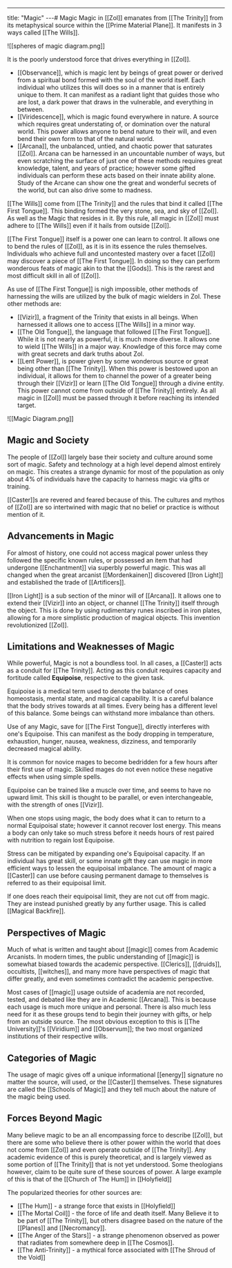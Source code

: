 ---
title: "Magic"
---# Magic
Magic in [[Zol]] emanates from [[The Trinity]] from its metaphysical source within the [[Prime Material Plane]]. It manifests in 3 ways called [[The Wills]]. 

![[spheres of magic diagram.png]]

It is the poorly understood force that drives everything in [[Zol]].

- [[Observance]], which is magic lent by beings of great power or derived from a spiritual bond formed with the soul of the world itself. Each individual who utilizes this will does so in a manner that is entirely unique to them. It can manifest as a radiant light that guides those who are lost, a dark power that draws in the vulnerable, and everything in between.
- [[Viridescence]], which is magic found everywhere in nature. A source which requires great understating of, or domination over the natural world. This power allows anyone to bend nature to their will, and even bend their own form to that of the natural world.
- [[Arcana]], the unbalanced, untied, and chaotic power that saturates [[Zol]]. Arcana can be harnessed in an uncountable number of ways, but even scratching the surface of just one of these methods requires great knowledge, talent, and years of practice; however some gifted individuals can perform these acts based on their innate ability alone. Study of the Arcane can show one the great and wonderful secrets of the world, but can also drive some to madness.

[[The Wills]] come from [[The Trinity]] and the rules that bind it called [[The First Tongue]]. This binding formed the very stone, sea, and sky of [[Zol]]. As well as the Magic that resides in it. By this rule, all magic in [[Zol]] must adhere to [[The Wills]] even if it hails from outside [[Zol]].

[[The First Tongue]] itself is a power one can learn to control. It allows one to bend the rules of [[Zol]], as it is in its essence the rules themselves. Individuals who achieve full and uncontested mastery over a facet [[Zol]] may discover a piece of [[The First Tongue]]. In doing so they can perform wonderous feats of magic akin to that the [[Gods]]. This is the rarest and most difficult skill in all of [[Zol]].

As use of [[The First Tongue]] is nigh impossible, other methods of harnessing the wills are utilized by the bulk of magic wielders in Zol. These other methods are:
- [[Vizir]], a fragment of the Trinity that exists in all beings. When harnessed it allows one to access [[The Wills]] in a minor way.
- [[The Old Tongue]], the language that followed [[The First Tongue]]. While it is not nearly as powerful, it is much more diverse. It allows one to wield [[The Wills]] in a major way. Knowledge of this force may come with great secrets and dark truths about Zol.
- [[Lent Power]], is power given by some wonderous source or great being other than [[The Trinity]]. When this power is bestowed upon an individual, it allows for them to channel the power of a greater being through their [[Vizir]] or learn [[The Old Tongue]] through a divine entity. This power cannot come from outside of [[The Trinity]] entirely. As all magic in [[Zol]] must be passed through it before reaching its intended target.

![[Magic Diagram.png]]

## Magic and Society
The people of [[Zol]] largely base their society and culture around some sort of magic. Safety and technology at a high level depend almost entirely on magic. This creates a strange dynamic for most of the population as only about 4% of individuals have the capacity to harness magic via gifts or training.

[[Caster]]s are revered and feared because of this. The cultures and mythos of [[Zol]] are so intertwined with magic that no belief or practice is without mention of it.

## Advancements in Magic
For almost of history, one could not access magical power unless they followed the specific known rules, or possessed an item that had undergone [[Enchantment]] via superbly powerful magic. This was all changed when the great arcanist [[Mordenkainen]] discovered [[Iron Light]] and established the trade of [[Artificers]].

[[Iron Light]] is a sub section of the minor will of [[Arcana]]. It allows one to extend their [[Vizir]] into an object, or channel [[The Trinity]] itself through the object. This is done by using rudimentary runes inscribed in iron plates, allowing for a more simplistic production of magical objects. This invention revolutionized [[Zol]].

## Limitations and Weaknesses of Magic
While powerful, Magic is not a boundless tool. In all cases, a [[Caster]] acts as a conduit for [[The Trinity]]. Acting as this conduit requires capacity and fortitude called **Equipoise**, respective to the given task.  

Equipoise is a medical term used to denote the balance of ones homeostasis, mental state, and magical capability. It is a careful balance that the body strives towards at all times. Every being has a different level of this balance. Some beings can withstand more imbalance than others.

Use of any Magic, save for [[The First Tongue]], directly interferes with one's Equipoise. This can manifest as the body dropping in temperature, exhaustion, hunger, nausea, weakness, dizziness, and temporarily decreased magical ability.

It is common for novice mages to become bedridden for a few hours after their first use of magic. Skilled mages do not even notice these negative effects when using simple spells.

Equipoise can be trained like a muscle over time, and seems to have no upward limit. This skill is thought to be parallel, or even interchangeable, with the strength of ones [[Vizir]]. 

When one stops using magic, the body does what it can to return to a normal Equipoisal state; however it cannot recover lost energy. This means a body can only take so much stress before it needs hours of rest paired with nutrition to regain lost Equipoise. 

Stress can be mitigated by expanding one's Equipoisal capacity. If an individual has great skill, or some innate gift they can use magic in more efficient ways to lessen the equipoisal imbalance. The amount of magic a [[Caster]] can use before causing permanent damage to themselves is referred to as their equipoisal limit. 

If one does reach their equipoisal limit, they are not cut off from magic. They are instead punished greatly by any further usage. This is called [[Magical Backfire]].

## Perspectives of Magic
Much of what is written and taught about [[magic]] comes from Academic Arcanists. In modern times, the public understanding of [[magic]] is somewhat biased towards the academic perspective. [[Clerics]], [[druids]], occultists, [[witches]], and many more have perspectives of magic that differ greatly, and even sometimes contradict the academic perspective. 

Most cases of [[magic]] usage outside of academia are not recorded, tested, and debated like they are in Academic [[Arcana]]. This is because each usage is much more unique and personal. There is also much less need for it as these groups tend to begin their journey with gifts, or help from an outside source. The most obvious exception to this is [[The University]]'s [[Viridium]] and [[Observum]]; the two most organized institutions of their respective wills.

## Categories of Magic
The usage of magic gives off a unique informational [[energy]] signature no matter the source, will used, or the [[Caster]] themselves. These signatures are called the [[Schools of Magic]] and they tell much about the nature of the magic being used.

## Forces Beyond Magic
Many believe magic to be an all encompassing force to describe [[Zol]], but there are some who believe there is other power within the world that does not come from [[Zol]] and even operate outside of [[The Trinity]]. Any academic evidence of this is purely theoretical, and is largely viewed as some portion of [[The Trinity]] that is not yet understood. Some theologians however, claim to be quite sure of these sources of power. A large example of this is that of the [[Church of The Hum]] in [[Holyfield]]

The popularized theories for other sources are:
- [[The Hum]] - a strange force that exists in [[Holyfield]]
- [[The Mortal Coil]] - the force of life and death itself. Many Believe it to be part of [[The Trinity]], but others disagree based on the nature of the [[Planes]] and [[Necromancy]].
- [[The Anger of the Stars]] - a strange phenomenon observed as power that radiates from somewhere deep in [[The Cosmos]].
- [[The Anti-Trinity]] - a mythical force associated with [[The Shroud of the Void]]